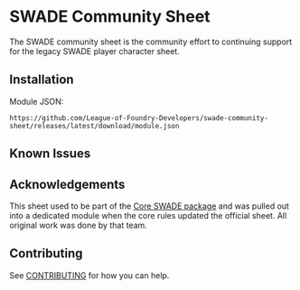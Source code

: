 # SWADE Community Sheet

The SWADE community sheet is the community effort to continuing support for the legacy SWADE player character sheet.

## Installation

Module JSON:

```
https://github.com/League-of-Foundry-Developers/swade-community-sheet/releases/latest/download/module.json
```

## Known Issues

## Acknowledgements

This sheet used to be part of the [Core SWADE package](https://gitlab.com/peginc/swade) and was pulled out into a dedicated module when the core rules updated the official sheet. All original work was done by that team.

## Contributing

See [CONTRIBUTING](contributing.md) for how you can help.
